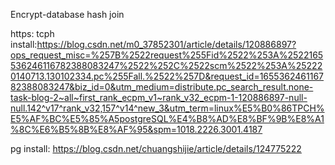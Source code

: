 Encrypt-database hash join

https:
tcph install:https://blog.csdn.net/m0_37852301/article/details/120886897?ops_request_misc=%257B%2522request%255Fid%2522%253A%2522165536246116782388083247%2522%252C%2522scm%2522%253A%252220140713.130102334.pc%255Fall.%2522%257D&request_id=165536246116782388083247&biz_id=0&utm_medium=distribute.pc_search_result.none-task-blog-2~all~first_rank_ecpm_v1~rank_v32_ecpm-1-120886897-null-null.142^v17^rank_v32,157^v14^new_3&utm_term=linux%E5%B0%86TPCH%E5%AF%BC%E5%85%A5postgreSQL%E4%B8%AD%E8%BF%9B%E8%A1%8C%E6%B5%8B%E8%AF%95&spm=1018.2226.3001.4187

pg install:
https://blog.csdn.net/chuangshijie/article/details/124775222